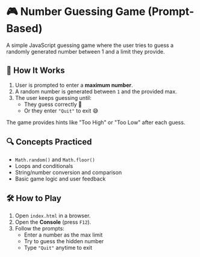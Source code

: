 # 🎮 Number Guessing Game (Prompt-Based)

A simple JavaScript guessing game where the user tries to guess a randomly generated number between 1 and a limit they provide.

## 🧩 How It Works

1. User is prompted to enter a **maximum number**.
2. A random number is generated between `1` and the provided max.
3. The user keeps guessing until:
   - They guess correctly 🎉
   - Or they enter `"Quit"` to exit 😅

The game provides hints like "Too High" or "Too Low" after each guess.

## 🔍 Concepts Practiced

- `Math.random()` and `Math.floor()`
- Loops and conditionals
- String/number conversion and comparison
- Basic game logic and user feedback

## 🛠️ How to Play

1. Open `index.html` in a browser.
2. Open the **Console** (press `F12`).
3. Follow the prompts:
   - Enter a number as the max limit
   - Try to guess the hidden number
   - Type `"Quit"` anytime to exit
